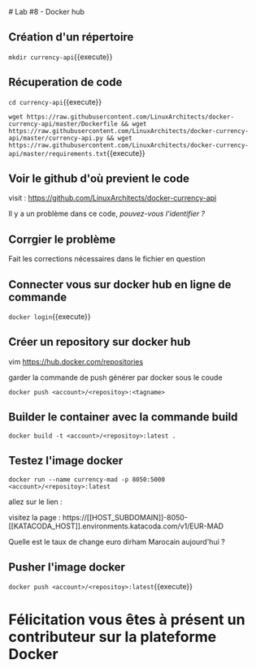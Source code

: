 # Lab #8 - Docker hub

## Création d'un répertoire

`mkdir currency-api`{{execute}}

## Récuperation de code

`cd currency-api`{{execute}}

`wget https://raw.githubusercontent.com/LinuxArchitects/docker-currency-api/master/Dockerfile && wget https://raw.githubusercontent.com/LinuxArchitects/docker-currency-api/master/currency-api.py && wget https://raw.githubusercontent.com/LinuxArchitects/docker-currency-api/master/requirements.txt`{{execute}}

## Voir le github d'où previent le code

visit : https://github.com/LinuxArchitects/docker-currency-api

Il y a un problème dans ce code, _pouvez-vous l'identifier ?_

## Corrgier le problème

Fait les corrections nécessaires dans le fichier en question

## Connecter vous sur docker hub en ligne de commande

`docker login`{{execute}}

## Créer un repository sur docker hub

vim https://hub.docker.com/repositories

garder la commande de push générer par docker sous le coude

`docker push <account>/<repositoy>:<tagname>`

## Builder le container avec la commande build

`docker build -t <account>/<repositoy>:latest .`

## Testez l'image docker

`docker run --name currency-mad -p 8050:5000 <account>/<repositoy>:latest`

allez sur le lien :

visitez la page : https://[[HOST_SUBDOMAIN]]-8050-[[KATACODA_HOST]].environments.katacoda.com/v1/EUR-MAD

Quelle est le taux de change euro dirham Marocain aujourd'hui ?

## Pusher l'image docker

`docker push <account>/<repositoy>:latest`{{execute}}

# Félicitation vous êtes à présent un contributeur sur la plateforme Docker
